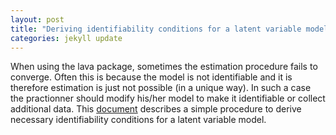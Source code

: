 ```yaml
--- 
layout: post 
title: "Deriving identifiability conditions for a latent variable model" 
categories: jekyll update
---
```


When using the lava package, sometimes the estimation procedure fails
to converge. Often this is because the model is not identifiable and
it is therefore estimation is just not possible (in a unique way). In
such a case the practionner should modify his/her model to make it
identifiable or collect additional data. This
[document](https://bozenne.github.io/doc/2018-10-28-identifiability-LVM/post-identifiability-LVM.pdf)
describes a simple procedure to derive necessary identifiability
conditions for a latent variable model.

